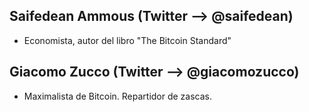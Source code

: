 ## Saifedean Ammous (Twitter --> @saifedean) 
- Economista, autor del libro "The Bitcoin Standard"

## Giacomo Zucco (Twitter --> @giacomozucco)
- Maximalista de Bitcoin. Repartidor de zascas.
